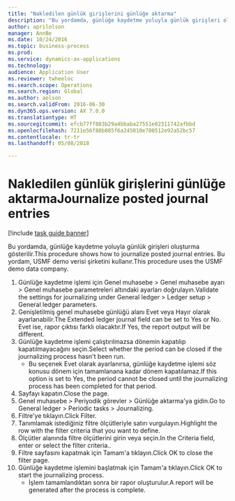 ```yaml
--- 
title: "Nakledilen günlük girişlerini günlüğe aktarma"
description: "Bu yordamda, günlüğe kaydetme yoluyla günlük girişleri oluşturma gösterilir."
author: aprilolson
manager: AnnBe
ms.date: 10/24/2016
ms.topic: business-process
ms.prod: 
ms.service: dynamics-ax-applications
ms.technology: 
audience: Application User
ms.reviewer: twheeloc
ms.search.scope: Operations
ms.search.region: Global
ms.author: aolson
ms.search.validFrom: 2016-06-30
ms.dyn365.ops.version: AX 7.0.0
ms.translationtype: HT
ms.sourcegitcommit: efcb77ff883b29a4bbaba27551e02311742afbbd
ms.openlocfilehash: 7211e56f80b085f6a245010e780512e92a52bc57
ms.contentlocale: tr-tr
ms.lasthandoff: 05/08/2018

---
```

# <a name="journalize-posted-journal-entries"></a><span data-ttu-id="89e11-103">Nakledilen günlük girişlerini günlüğe aktarma</span><span class="sxs-lookup"><span data-stu-id="89e11-103">Journalize posted journal entries</span></span>

[!include [task guide banner](../../includes/task-guide-banner.md)]

<span data-ttu-id="89e11-104">Bu yordamda, günlüğe kaydetme yoluyla günlük girişleri oluşturma gösterilir.</span><span class="sxs-lookup"><span data-stu-id="89e11-104">This procedure shows how to journalize posted journal entries.</span></span> <span data-ttu-id="89e11-105">Bu yordam, USMF demo verisi şirketini kullanır.</span><span class="sxs-lookup"><span data-stu-id="89e11-105">This procedure uses the USMF demo data company.</span></span>

1. <span data-ttu-id="89e11-106">Günlüğe kaydetme işlemi için Genel muhasebe > Genel muhasebe ayarı > Genel muhasebe parametreleri altındaki ayarları doğrulayın.</span><span class="sxs-lookup"><span data-stu-id="89e11-106">Validate the settings for journalizing under General ledger > Ledger setup > General ledger parameters.</span></span>
2. <span data-ttu-id="89e11-107">Genişletilmiş genel muhasebe günlüğü alanı Evet veya Hayır olarak ayarlanabilir.</span><span class="sxs-lookup"><span data-stu-id="89e11-107">The Extended ledger journal field can be set to Yes or No.</span></span> <span data-ttu-id="89e11-108">Evet ise, rapor çıktısı farklı olacaktır.</span><span class="sxs-lookup"><span data-stu-id="89e11-108">If Yes, the report output will be different.</span></span>
3. <span data-ttu-id="89e11-109">Günlüğe kaydetme işlemi çalıştırılmazsa dönemin kapatılıp kapatılmayacağını seçin.</span><span class="sxs-lookup"><span data-stu-id="89e11-109">Select whether the period can be closed if the journalizing process hasn't been run.</span></span>
    * <span data-ttu-id="89e11-110">Bu seçenek Evet olarak ayarlanırsa, günlüğe kaydetme işlemi söz konusu dönem için tamamlanana kadar dönem kapatılamaz.</span><span class="sxs-lookup"><span data-stu-id="89e11-110">If this option is set to Yes, the period cannot be closed until the journalizing process has been completed for that period.</span></span>  
4. <span data-ttu-id="89e11-111">Sayfayı kapatın.</span><span class="sxs-lookup"><span data-stu-id="89e11-111">Close the page.</span></span>
5. <span data-ttu-id="89e11-112">Genel muhasebe > Periyodik görevler > Günlüğe aktarma'ya gidin.</span><span class="sxs-lookup"><span data-stu-id="89e11-112">Go to General ledger > Periodic tasks > Journalizing.</span></span>
6. <span data-ttu-id="89e11-113">Filtre'ye tıklayın.</span><span class="sxs-lookup"><span data-stu-id="89e11-113">Click Filter.</span></span>
7. <span data-ttu-id="89e11-114">Tanımlamak istediğiniz filtre ölçütleriyle satırı vurgulayın.</span><span class="sxs-lookup"><span data-stu-id="89e11-114">Highlight the row with the filter criteria that you want to define.</span></span>
8. <span data-ttu-id="89e11-115">Ölçütler alanında filtre ölçütlerini girin veya seçin.</span><span class="sxs-lookup"><span data-stu-id="89e11-115">In the Criteria field, enter or select the filter criteria..</span></span>
9. <span data-ttu-id="89e11-116">Filtre sayfasını kapatmak için Tamam'a tıklayın.</span><span class="sxs-lookup"><span data-stu-id="89e11-116">Click OK to close the filter page.</span></span>
10. <span data-ttu-id="89e11-117">Günlüğe kaydetme işlemini başlatmak için Tamam'a tıklayın.</span><span class="sxs-lookup"><span data-stu-id="89e11-117">Click OK to start the journalizing process.</span></span>
    * <span data-ttu-id="89e11-118">İşlem tamamlandıktan sonra bir rapor oluşturulur.</span><span class="sxs-lookup"><span data-stu-id="89e11-118">A report will be generated after the process is complete.</span></span>  



